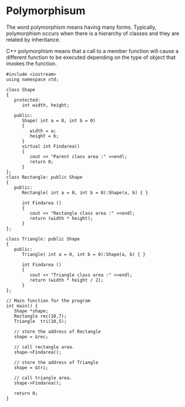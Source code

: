 # Polymorphisum

The word polymorphism means having many forms. Typically, polymorphism occurs when there is a hierarchy of classes and they are 
related by inheritance.

C++ polymorphism means that a call to a member function will cause a different function to be executed depending on the type of 
object that invokes the function.

````
#include <iostream> 
using namespace std;
 
class Shape 
{
   protected:
      int width, height;
      
   public:
      Shape( int a = 0, int b = 0)
	  {	
         width = a;
         height = b;
      }
      virtual int Findarea() 
	  {
         cout << "Parent class area :" <<endl;
         return 0;
      }
};
class Rectangle: public Shape 
{
   public:
      Rectangle( int a = 0, int b = 0):Shape(a, b) { }
      
      int Findarea () 
	  { 
         cout << "Rectangle class area :" <<endl;
         return (width * height); 
      }
};

class Triangle: public Shape 
{
   public:
      Triangle( int a = 0, int b = 0):Shape(a, b) { }
      
      int Findarea () 
	  { 
         cout << "Triangle class area :" <<endl;
         return (width * height / 2); 
      }
};

// Main function for the program
int main() {
   Shape *shape;
   Rectangle rec(10,7);
   Triangle  tri(10,5);

   // store the address of Rectangle
   shape = &rec;
   
   // call rectangle area.
   shape->Findarea();

   // store the address of Triangle
   shape = &tri;
   
   // call triangle area.
   shape->Findarea();
   
   return 0;
}
````
